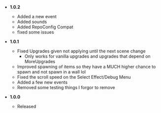 - **1.0.2**
    - Added a new event
    - Added sounds
    - Added RepoConfig Compat
    - fixed some issues
  
- **1.0.1**
    - Fixed Upgrades given not applying until the next scene change
      - Only works for vanilla upgrades and upgrades that depend on MoreUpgrades
    - Improved spawning of items so they have a MUCH higher chance to spawn and not spawn in a wall lol
    - Fixed the scroll speed on the Select Effect/Debug Menu
    - Added a few new events
    - Removed some testing things I forgor to remove

- **1.0.0**
    - Released

